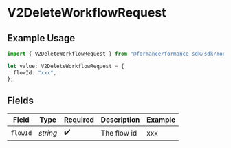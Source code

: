 # V2DeleteWorkflowRequest

## Example Usage

```typescript
import { V2DeleteWorkflowRequest } from "@formance/formance-sdk/sdk/models/operations";

let value: V2DeleteWorkflowRequest = {
  flowId: "xxx",
};
```

## Fields

| Field              | Type               | Required           | Description        | Example            |
| ------------------ | ------------------ | ------------------ | ------------------ | ------------------ |
| `flowId`           | *string*           | :heavy_check_mark: | The flow id        | xxx                |